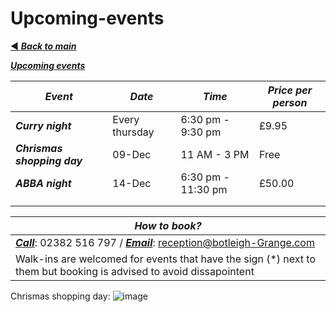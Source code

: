 # Upcoming-events
[◄ ***Back to main***](https://botleigh-grange.github.io/Home/) 

<ins>***Upcoming events***</ins>

| ***Event*** | ***Date*** | ***Time*** | ***Price per person*** |
|----------|----------|----------|----------|
| ***Curry night*** | Every thursday | 6:30 pm - 9:30 pm | £9.95 |
| ***Chrismas shopping day*** | 09-Dec | 11 AM - 3 PM  | Free |
| ***ABBA night*** | 14-Dec | 6:30 pm - 11:30 pm | £50.00 |
|  |  |  |  |
|  |  |  |  |

| ***How to book?*** |
|---------------|
| <ins>***Call***</ins>: 02382 516 797 / <ins>***Email***</ins>: reception@botleigh-Grange.com |    
| Walk-ins are welcomed for events that have the sign (*) next to them but booking is advised to avoid dissapointent|


Chrismas shopping day:
![image](https://github.com/kim2015hamhe/Upcoming-events/assets/151997230/e67258bb-1406-43eb-9487-6783160beaa8)



